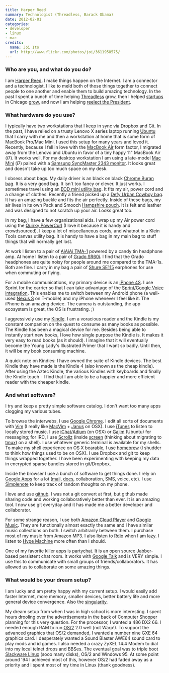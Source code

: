 ```yaml
---
title: Harper Reed
summary: Technologist (Threadless, Barack Obama)
date: 2012-02-01
categories:
- developer
- linux
- mac
credits:
  name: Joi Ito
  url: http://www.flickr.com/photos/joi/3611958575/
---
```


### Who are you, and what do you do?

I am [Harper Reed](http://harperreed.org/ "Harper's website."). I make things happen on the Internet. I am a connector and a technologist. I like to meld both of those things together to connect people to one another and enable them to build amazing technology. In the past I spent a bunch of time helping [Threadless](http://threadless.com/ "A t-shirt site.") grow, then I helped [startups](http://www.sandboxindustries.com/ "Sandbox's website.") in Chicago [grow](http://exceleratelabs.com/ "A startup accelerator."), and now I am helping [reelect the President](http://www.barackobama.com/ "The president's website.").

### What hardware do you use?

I typically have two workstations that I keep in sync via [Dropbox][] and [Git][]. In the past, I have relied on a trusty Lenovo X series laptop running [Ubuntu][] that I carry with me and then a workstation at home that is some form of MacBook Pro/Mac Mini. I used this setup for many years and loved it. Recently, because I fell in love with the [MacBook Air][macbook-air] form factor, I migrated away from the Lenovo and Ubuntu in favor of a tiny happy 11" MacBook Air (i7). It works well. For my desktop workstation I am using a late-model [Mac Mini][mac-mini] (i7) paired with a [Samsung SyncMaster 2343 monitor][syncmaster-2343bwx]. It looks great and doesn't take up too much space on my desk.

I obsess about bags. My daily driver is an black on black [Chrome Buran bag][buran]. It is a very good bag. It isn't too fancy or clever. It just works. I sometimes travel using an [EOD mini utility bag][eod-utility]. It fits my air, power cord and a change of clothes. Recently a friend picked up a [Defy Urban Cowboy bag][urban-cowboy]. It has an amazing buckle and fits the air perfectly. Inside of these bags, my air lives in its own Pack and Smooch [Hampshire pouch][hampshire-air]. It is felt and leather and was designed to not scratch up your air. Looks great too.

In my bag, I have a few organizational aids. I wrap up my Air power cord using the [Quirky PowerCurl][powercurl] (I love it because it is handy and crowdsourced). I keep a lot of miscellaneous cords, and whatnot in a Klein Tools canvas utility bag. It is handy to have a bag in my main bag to stuff things that will normally get lost.

At work I listen to a pair of [AiAiAi TMA-1][tma-1] powered by a candy tin headphone amp. At home I listen to a pair of [Grado SR60i][sr60i]. I find that the Grado headphones are quite noisy for people around me compared to the TMA-1s. Both are fine. I carry in my bag a pair of [Shure SE115][se115m] earphones for use when commuting or flying.

For a mobile communications, my primary device is an [iPhone 4S][iphone-4s]. I use Sprint for the carrier so that I can take advantage of the [Sprint/Google Voice integration](http://www.google.com/googlevoice/sprint/ "Information about Google Voice on the Sprint network."). This enables me to switch between my Android phone (a well-used [Nexus S][nexus-s] on T-mobile) and my iPhone whenever I feel like it. The iPhone is an amazing device. The camera is outstanding, the app ecosystem is great, the OS is frustrating. ;)

I aggressively use my [Kindle][]. I am a voracious reader and the Kindle is my constant companion on the quest to consume as many books as possible. The Kindle has been a magical device for me. Besides being able to instantly start new books, I love how single purpose the Kindle is. It makes it very easy to read books (as it should). I imagine that it will eventually become the Young Lady's Illustrated Primer that I want so badly. Until then, it will be my book consuming machine.

A quick note on Kindles: I have owned the suite of Kindle devices. The best Kindle they have made is the Kindle 4 (also known as the cheap kindle). After using the Aztec Kindle, the various Kindles with keyboards and finally the Kindle touch - I find that I am able to be a happier and more efficient reader with the cheaper kindle.

### And what software?

I try and keep a pretty simple software catalog. I don't want too many apps clogging my various tubes.

To browse the interwebs, I use [Google Chrome][chrome]. I edit all sorts of documents with [Vim][] (I really like [MacVim][] + [Janus][] on OSX). I use [iTunes][] to listen to locally stored music. I use [iChat][]/[Adium][] (on OSX) or [Gajim][] (Ubuntu) for messaging; for IRC, I use [Scrollz][] (inside [screen][] (thinking about migrating to [tmux][]) on a shell). I use whatever generic terminal is available for my shells. To make my shell experience on OS X bearable, I use [homebrew][] (I shudder to think how things used to be on OSX). I use Dropbox and git to keep things wrapped together. I have been experimenting with keeping my data in encrypted sparse bundles stored in git/Dropbox.

Inside the browser I use a bunch of software to get things done. I rely on [Google Apps][g-suite] for a lot ([mail][gmail], [docs][google-docs], collaboration, SMS, voice, etc). I use [Simplenote][simplenote-ios] to keep track of random thoughts on my phone.

I love and use [github][]. I was not a git convert at first, but github made sharing code and working collaboratively better than ever. It is an amazing tool. I now use git everyday and it has made me a better developer and collaborator.

For some strange reason, I use both [Amazon Cloud Player][cloud-player] and [Google Music][google-play-music]. They are functionally almost exactly the same and I have similar music collections on both. I switch arbitrarily between them. I purchase most of my music from Amazon MP3. I also listen to [Rdio][] when I am lazy. I listen to [Hype Machine][the-hype-machine] more often than I should.

One of my favorite killer apps is [partychat][]. It is an open source Jabber-based persistent chat room. It works with [Google Talk][google-talk] and is VERY simple. I use this to communicate with small groups of friends/collaborators. It has allowed us to collaborate on some amazing things.

### What would be your dream setup?

I am lucky and am pretty happy with my current setup. I would easily add faster Internet, more memory, smaller devices, better battery life and more general device convergence. Also the [singularity](http://en.wikipedia.org/wiki/Technological_singularity "The Wikipedia entry for technological singularity.").

My dream setup from when I was in high school is more interesting. I spent hours drooling over the advertisements in the back of Computer Shopper planning for this very question. For the processor, I wanted a 486 DX2 66. I needed enough RAM to run [OS/2][os-2] 2.0 well (not Warp!). To support the advanced graphics that OS/2 demanded, I wanted a number nine GXE 64 graphics card. I desperately wanted a Sound Blaster AWE64 sound card to play mods and id games. I also needed a crazy ZyXEL 14.4 Modem to dial into my local telnet drops and BBSes. The eventual goal was to triple boot [Slackware Linux][slackware] (sooo many disks), OS/2 and Windows 95. At some point around '94 I achieved most of this, however OS/2 had faded away as a priority and I spent most of my time in Linux (thank goodness).

[adium]: https://en.wikipedia.org/wiki/Adium "A multi-protocol chat application for the Mac."
[buran]: http://web.archive.org/web/20130127210057/http://www.chromebagsstore.com:80/bags/laptop-bags/buran.html "A messager bag."
[chrome]: https://www.google.com/intl/en/chrome/browser/ "A WebKit-based browser, where each tab runs in its own thread."
[cloud-player]: https://www.amazon.com/gp/help/customer/display.html?nodeId=201377290 "Amazon's online music player."
[dropbox]: https://www.dropbox.com/ "Online syncing and storage."
[eod-utility]: https://countycomm.com/minebag.html "A bag."
[g-suite]: https://gsuite.google.com/ "A hosted solution for email, calendaring and more."
[gajim]: https://gajim.org/ "A Jabber client for *nix."
[git]: https://git-scm.com/ "A version control system."
[github]: https://github.com/ "A Git code repository service."
[gmail]: https://mail.google.com/mail/ "Web-based email."
[google-docs]: https://en.wikipedia.org/wiki/Google_Docs "A web-based office suite."
[google-play-music]: https://play.google.com/music/listen "An online music player."
[google-talk]: https://en.wikipedia.org/wiki/Google_Talk "Google's own audio/video/text chat system."
[hampshire-air]: https://www.etsy.com/listing/62891440/11-macbook-air-sleeve-macbook-air-case "A sleeve for the Air laptop."
[homebrew]: http://brew.sh "Command-line package manager for Mac OS X."
[ichat]: https://en.wikipedia.org/wiki/IChat "An AIM/Jabber client included with Mac OS X."
[iphone-4s]: https://en.wikipedia.org/wiki/IPhone_4S "A smartphone."
[itunes]: https://www.apple.com/itunes/ "A jukebox application and online store."
[janus]: https://github.com/carlhuda/janus "A collection of Vim plugins."
[kindle]: https://www.amazon.com/Kindle-Ereader-ebook-reader/dp/B007HCCNJU "A digital book reader."
[mac-mini]: https://www.apple.com/mac-mini/ "A small desktop computer."
[macbook-air]: https://www.apple.com/macbook-air/ "A very thin laptop."
[macvim]: https://github.com/macvim-dev/macvim "A Mac GUI port of vim."
[nexus-s]: http://web.archive.org/web/20210205175044/http://www.google.com/nexus/ "An Android-based smartphone."
[os-2]: https://en.wikipedia.org/wiki/OS/2 "An older OS for PCs."
[partychat]: http://web.archive.org/web/20180320164359/http://partychapp.appspot.com:80/ "A chat room service based on top of Jabber."
[powercurl]: http://web.archive.org/web/20150529080405/http://www.quirky.com:80/shop/624-powercurl-macbook-power-cord-wrap "A cord wrap for the MagSafe power adapters."
[rdio]: http://web.archive.org/web/20151209115835/http://www.rdio.com:80/home/en-us/ "A music streaming service."
[screen]: http://www.gnu.org/software/screen/ "Think of it as tabs for your *nix terminal."
[scrollz]: http://www.scrollz.com/ "A command-line IRC client."
[se115m]: https://www.amazon.com/Shure-SE115M-K-Earphones-Dynamic-MicroSpeaker/dp/B003NVM89Y "In-ear headphones."
[simplenote-ios]: https://itunes.apple.com/us/app/simplenote/id289429962 "A note app with cloud syncing."
[slackware]: http://www.slackware.com/ "A Linux distribution."
[sr60i]: https://www.amazon.com/Grado-Prestige-Headphones-Discontinued-Manufacturer/dp/B0006DPMU4 "Headphones."
[syncmaster-2343bwx]: https://www.amazon.com/Samsung-2343BWX-23-Inch-LCD-Monitor/dp/B001N0H8YW "A 23 inch LCD monitor."
[the-hype-machine]: https://hypem.com/ "A music site that pools reviewed music for you."
[tma-1]: https://www.aiaiai.dk/store/headphones/tma-1 "DJ headphones."
[tmux]: https://sourceforge.net/projects/tmux/ "A terminal multiplexer, similar to screen."
[ubuntu]: https://www.ubuntu.com/ "A Unix distribution."
[urban-cowboy]: http://web.archive.org/web/20190506064715/https://coolmaterial.com/gear/defy-urban-cowboy-bag/ "A bag with a fancy buckle."
[vim]: https://www.vim.org/ "A command-line text editor."
